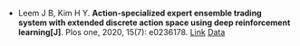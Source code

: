 * Leem J B, Kim H Y. <b>Action-specialized expert ensemble trading system with extended discrete action space using deep reinforcement learning[J]</b>. Plos one, 2020, 15(7): e0236178. [Link](https://journals.plos.org/plosone/article?id=10.1371/journal.pone.0236178) [Data](https://github.com/JoonBumLeem/Time-series-dataset)

